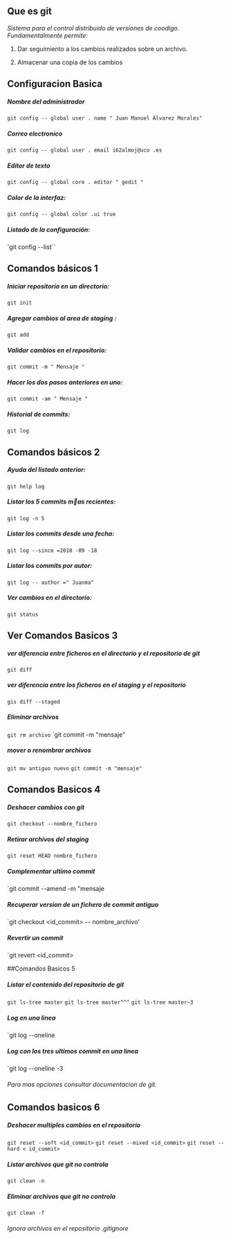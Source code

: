

## Que es git

*Sistema para el control distribuido de versiones
de coodigo. Fundamentalmente permite:*
1. Dar seguimiento a los cambios realizados sobre un 		archivo.

2. Almacenar una copia de los cambios

## Configuracion Basica

##### Nombre del administrador
`git config -- global user . name " Juan Manuel Álvarez Morales"`

##### Correo electronico
`git config -- global user . email i62almoj@uco .es`

##### Editor de texto
`git config -- global core . editor " gedit "`

##### Color de la interfaz:
`git config -- global color .ui true`

##### Listado de la configuración:
`git config --list``

## Comandos básicos 1

##### Iniciar repositorio en un directorio:
`git init`

##### Agregar cambios al area de staging :
`git add`

##### Validar cambios en el repositorio:
`git commit -m " Mensaje "`

##### Hacer los dos pasos anteriores en uno:
`git commit -am " Mensaje "`

##### Historial de commits:
`git log`

## Comandos básicos 2

##### Ayuda del listado anterior:
`git help log`

##### Listar los 5 commits mas recientes:
`git log -n 5`

##### Listar los commits desde una fecha:
`git log --since =2018 -09 -18`

##### Listar los commits por autor:
`git log -- author =" Juanma"`

##### Ver cambios en el directorio:
`git status`

## Ver Comandos Basicos 3

##### ver diferencia entre ficheros en el directorio y el repositorio de git
`git diff`

##### ver diferencia entre los ficheros en el staging y el repositorio
`gis diff --staged`

##### Eliminar archivos
`git rm archivo`
`git commit -m "mensaje"

##### mover o renombrar archivos
`git mv antiguo nuevo`
`git commit -m "mensaje"`

## Comandos Basicos 4

##### Deshacer cambios con git
`git checkout --nombre_fichero`

##### Retirar archivos del staging
`git reset HEAD nombre_fichero`

##### Complementar ultimo commit
`git commit --amend -m "mensaje

##### Recuperar version de un fichero de commit antiguo
`git checkout <id_commit> -- nombre_archivo'

##### Revertir un commit
`git revert <id_commit>

##Comandos Basicos 5

##### Listar el contenido del repositorio de git
`git ls-tree master`
`git ls-tree master^^^`
`git ls-tree master~3`

##### Log en una linea
`git log --oneline

##### Log con los tres ultimos commit en una linea
`git log --oneline -3

###### Para mas opciones consultar documentacion de git.

## Comandos basicos 6

##### Deshacer multiples cambios en el repositorio
`git reset --soft <id_commit>`
`git reset --mixed <id_commit>`
`git reset -- hard < id_commit>`

##### Listar archivos que git no controla
`git clean -n`

##### Eliminar archivos que git no controla
`git clean -f`

###### Ignora archivos en el repositorio .gitignore
